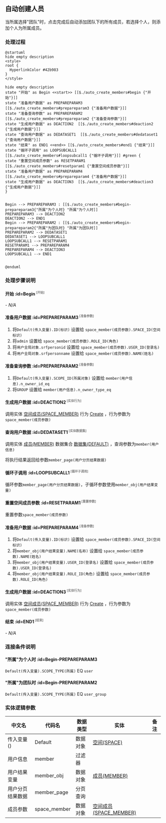 ## 自动创建人员 <!-- {docsify-ignore-all} -->

   当所属选择"团队"时，点击完成后自动添加团队下的所有成员，若选择个人，则添加个人为所属成员。

### 处理过程

```plantuml
@startuml
hide empty description
<style>
root {
  HyperlinkColor #42b983
}
</style>

hide empty description
state "开始" as Begin <<start>> [[$./auto_create_members#begin {"开始"}]]
state "准备用户数据" as PREPAREPARAM3  [[$./auto_create_members#prepareparam3 {"准备用户数据"}]]
state "准备查询参数" as PREPAREPARAM2  [[$./auto_create_members#prepareparam2 {"准备查询参数"}]]
state "生成用户数据" as DEACTION2  [[$./auto_create_members#deaction2 {"生成用户数据"}]]
state "查询用户数据" as DEDATASET1  [[$./auto_create_members#dedataset1 {"查询用户数据"}]]
state "结束" as END1 <<end>> [[$./auto_create_members#end1 {"结束"}]]
state "循环子调用" as LOOPSUBCALL1  [[$./auto_create_members#loopsubcall1 {"循环子调用"}]] #green {
state "重置空间成员参数" as RESETPARAM1  [[$./auto_create_members#resetparam1 {"重置空间成员参数"}]]
state "准备用户数据" as PREPAREPARAM4  [[$./auto_create_members#prepareparam4 {"准备用户数据"}]]
state "生成用户数据" as DEACTION3  [[$./auto_create_members#deaction3 {"生成用户数据"}]]
}


Begin --> PREPAREPARAM3 : [[$./auto_create_members#begin-prepareparam3{"所属"为个人时} "所属"为个人时]]
PREPAREPARAM3 --> DEACTION2
DEACTION2 --> END1
Begin --> PREPAREPARAM2 : [[$./auto_create_members#begin-prepareparam2{"所属"为团队时} "所属"为团队时]]
PREPAREPARAM2 --> DEDATASET1
DEDATASET1 --> LOOPSUBCALL1
LOOPSUBCALL1 --> RESETPARAM1
RESETPARAM1 --> PREPAREPARAM4
PREPAREPARAM4 --> DEACTION3
LOOPSUBCALL1 --> END1


@enduml
```


### 处理步骤说明

#### 开始 :id=Begin<sup class="footnote-symbol"> <font color=gray size=1>[开始]</font></sup>



*- N/A*
#### 准备用户数据 :id=PREPAREPARAM3<sup class="footnote-symbol"> <font color=gray size=1>[准备参数]</font></sup>



1. 将`Default(传入变量).ID(标识)` 设置给  `space_member(成员参数).SPACE_ID(空间标识)`
2. 将`admin` 设置给  `space_member(成员参数).ROLE_ID(角色)`
3. 将`用户全局对象.srfpersonid` 设置给  `space_member(成员参数).USER_ID(登录名)`
4. 将`用户全局对象.srfpersonname` 设置给  `space_member(成员参数).NAME(姓名)`

#### 准备查询参数 :id=PREPAREPARAM2<sup class="footnote-symbol"> <font color=gray size=1>[准备参数]</font></sup>



1. 将`Default(传入变量).SCOPE_ID(所属对象)` 设置给  `member(用户信息).n_owner_id_eq`
2. 将`GROUP` 设置给  `member(用户信息).n_owner_type_eq`

#### 生成用户数据 :id=DEACTION2<sup class="footnote-symbol"> <font color=gray size=1>[实体行为]</font></sup>



调用实体 [空间成员(SPACE_MEMBER)](module/Wiki/space_member.md) 行为 [Create](module/Wiki/space_member#行为) ，行为参数为`space_member(成员参数)`

#### 查询用户数据 :id=DEDATASET1<sup class="footnote-symbol"> <font color=gray size=1>[实体数据集]</font></sup>



调用实体 [成员(MEMBER)](module/Base/member.md) 数据集合 [数据集(DEFAULT)](module/Base/member#数据集合) ，查询参数为`member(用户信息)`

将执行结果返回给参数`member_page(用户分页结果数据)`

#### 循环子调用 :id=LOOPSUBCALL1<sup class="footnote-symbol"> <font color=gray size=1>[循环子调用]</font></sup>



循环参数`member_page(用户分页结果数据)`，子循环参数使用`member_obj(用户结果变量)`
#### 重置空间成员参数 :id=RESETPARAM1<sup class="footnote-symbol"> <font color=gray size=1>[重置参数]</font></sup>



重置参数```space_member(成员参数)```
#### 准备用户数据 :id=PREPAREPARAM4<sup class="footnote-symbol"> <font color=gray size=1>[准备参数]</font></sup>



1. 将`Default(传入变量).ID(标识)` 设置给  `space_member(成员参数).SPACE_ID(空间标识)`
2. 将`member_obj(用户结果变量).NAME(名称)` 设置给  `space_member(成员参数).NAME(姓名)`
3. 将`member_obj(用户结果变量).USER_ID(登录名)` 设置给  `space_member(成员参数).USER_ID(登录名)`
4. 将`member_obj(用户结果变量).ROLE_ID(角色)` 设置给  `space_member(成员参数).ROLE_ID(角色)`

#### 生成用户数据 :id=DEACTION3<sup class="footnote-symbol"> <font color=gray size=1>[实体行为]</font></sup>



调用实体 [空间成员(SPACE_MEMBER)](module/Wiki/space_member.md) 行为 [Create](module/Wiki/space_member#行为) ，行为参数为`space_member(成员参数)`

#### 结束 :id=END1<sup class="footnote-symbol"> <font color=gray size=1>[结束]</font></sup>



*- N/A*


### 连接条件说明
#### "所属"为个人时 :id=Begin-PREPAREPARAM3

`Default(传入变量).SCOPE_TYPE(所属)` EQ `user`
#### "所属"为团队时 :id=Begin-PREPAREPARAM2

`Default(传入变量).SCOPE_TYPE(所属)` EQ `user_group`


### 实体逻辑参数

|    中文名   |    代码名    |  数据类型    |  实体   |备注 |
| --------| --------| -------- | -------- | --------   |
|传入变量(<i class="fa fa-check"/></i>)|Default|数据对象|[空间(SPACE)](module/Wiki/space.md)||
|用户信息|member|过滤器|||
|用户结果变量|member_obj|数据对象|[成员(MEMBER)](module/Base/member.md)||
|用户分页结果数据|member_page|分页查询|||
|成员参数|space_member|数据对象|[空间成员(SPACE_MEMBER)](module/Wiki/space_member.md)||
